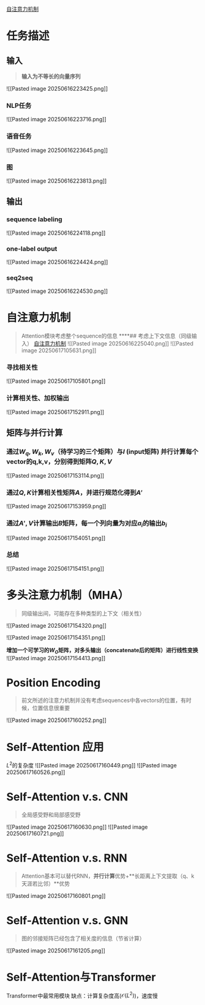 [自注意力机制](C:\Users\YangHL\Desktop\Computer%20Science\AI\DeepLearning\self_v7.pdf)
# 任务描述
## 输入
> **输入为不等长的向量序列**

![[Pasted image 20250616223425.png]]
### **NLP任务**
![[Pasted image 20250616223716.png]]
### **语音任务**
![[Pasted image 20250616223645.png]]
### **图**
![[Pasted image 20250616223813.png]]
## 输出
### sequence labeling
![[Pasted image 20250616224118.png]]
### one-label output
![[Pasted image 20250616224424.png]]
### seq2seq
![[Pasted image 20250616224530.png]]

# 自注意力机制
> Attention模块考虑整个sequence的信息
****## 考虑上下文信息（同级输入）
[自注意力机制](C:\Users\YangHL\Desktop\Computer%20Science\AI\DeepLearning\self-attention.xmind)
![[Pasted image 20250616225040.png]]
![[Pasted image 20250617105631.png]]
### 寻找相关性
![[Pasted image 20250617105801.png]]
### 计算相关性、加权输出

![[Pasted image 20250617152911.png]]

## 矩阵与并行计算
### 通过$W_q,W_k,W_v$（待学习的三个矩阵）与$I$ (input矩阵) 并行计算每个vector的q,k,v，分别得到矩阵$Q,K,V$
![[Pasted image 20250617153114.png]]
### 通过$Q,K$计算相关性矩阵$A$，并进行规范化得到$A'$
![[Pasted image 20250617153959.png]]
### 通过$A', V$计算输出$B$矩阵，每一个列向量为对应$a_i$的输出$b_i$
![[Pasted image 20250617154051.png]]
### 总结
![[Pasted image 20250617154151.png]]
# 多头注意力机制（MHA）
> 同级输出间，可能存在多种类型的上下文（相关性）

![[Pasted image 20250617154320.png]]

![[Pasted image 20250617154351.png]]

**增加一个可学习的$W_O$矩阵，对多头输出（concatenate后的矩阵）进行线性变换**
![[Pasted image 20250617154413.png]]
# Position Encoding
> 前文所述的注意力机制并没有考虑sequences中各vectors的位置，有时候，位置信息很重要

![[Pasted image 20250617160252.png]]

# Self-Attention 应用
$L^2$的复杂度
![[Pasted image 20250617160449.png]]
![[Pasted image 20250617160526.png]]
# Self-Attention v.s. CNN
> 全局感受野和局部感受野

![[Pasted image 20250617160630.png]]
![[Pasted image 20250617160721.png]]
# Self-Attention v.s. RNN
> Attention基本可以替代RNN，**并行计算**优势+**长距离上下文提取（q、k天涯若比邻）**优势

![[Pasted image 20250617160801.png]]
# Self-Attention v.s. GNN
> 图的邻接矩阵已经包含了相关度的信息（节省计算）

![[Pasted image 20250617161205.png]]

# Self-Attention与Transformer
Transformer中最常用模块
缺点：计算复杂度高($\mathcal{O}(L^2)$)，速度慢 